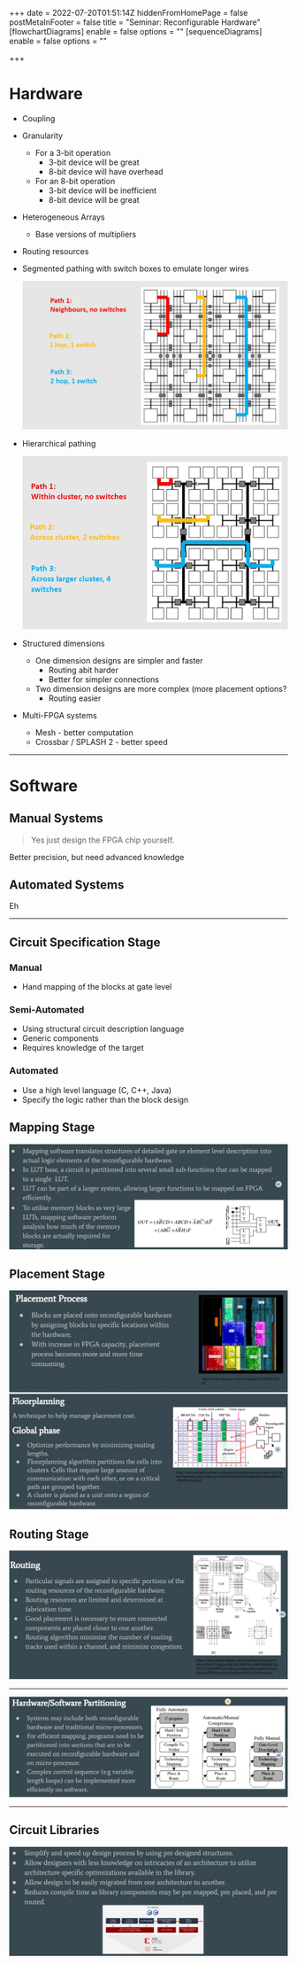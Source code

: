 +++
date = 2022-07-20T01:51:14Z
hiddenFromHomePage = false
postMetaInFooter = false
title = "Seminar: Reconfigurable Hardware"
[flowchartDiagrams]
enable = false
options = ""
[sequenceDiagrams]
enable = false
options = ""

+++
# Hardware

* Coupling
* Granularity
  * For a 3-bit operation
    * 3-bit device will be great
    * 8-bit device will have overhead
  * For an 8-bit operation
    * 3-bit device will be inefficient
    * 8-bit device will be great
* Heterogeneous Arrays
  * Base versions of multipliers
* Routing resources
* Segmented pathing with switch boxes to emulate longer wires

  ![](/uploads/snipaste_2022-07-20_11-55-38.jpg)
* Hierarchical pathing

  ![](/uploads/snipaste_2022-07-20_11-56-01.jpg)
* Structured dimensions
  * One dimension designs are simpler and faster
    * Routing abit harder
    * Better for simpler connections
  * Two dimension designs are more complex (more placement options?
    * Routing easier
* Multi-FPGA systems
  * Mesh - better computation
  * Crossbar / SPLASH 2 - better speed

***

# Software

## Manual Systems

> Yes just design the FPGA chip yourself.

Better precision, but need advanced knowledge

## Automated Systems

Eh

***

## Circuit Specification Stage

### Manual

* Hand mapping of the blocks at gate level

### Semi-Automated

* Using structural circuit description language
* Generic components
* Requires knowledge of the target

### Automated

* Use a high level language (C, C++, Java)
* Specify the logic rather than the block design

## Mapping Stage

![](/uploads/snipaste_2022-07-20_12-03-38.jpg)

## Placement Stage

![](/uploads/snipaste_2022-07-20_12-03-59.jpg)  
![](/uploads/snipaste_2022-07-20_12-04-12.jpg)

## Routing Stage

![](/uploads/snipaste_2022-07-20_12-05-10.jpg)

***

![](/uploads/snipaste_2022-07-20_12-06-08.jpg)

***

## Circuit Libraries

![](/uploads/snipaste_2022-07-20_12-07-19.jpg)